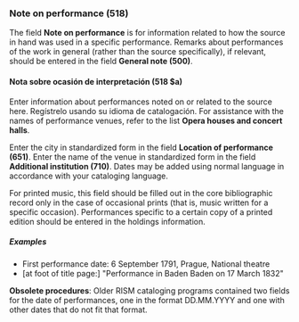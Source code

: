 ### Note on performance (518)

The field **Note on performance** is for information related to how the source in hand was used in a specific performance. Remarks about performances of the work in general (rather than the source specifically), if relevant, should be entered in the field **General note (500)**.

#### Nota sobre ocasión de interpretación (518 $a)

Enter information about performances noted on or related to the source here. Regístrelo usando su idioma de catalogación. For assistance with the names of performance venues, refer to the list **Opera houses and concert halls**.

Enter the city in standardized form in the field **Location of performance (651)**. Enter the name of the venue in standardized form in the field **Additional institution (710)**. Dates may be added using normal language in accordance with your cataloging language.

For printed music, this field should be filled out in the core bibliographic record only in the case of occasional prints (that is, music written for a specific occasion). Performances specific to a certain copy of a printed edition should be entered in the holdings information.

##### Examples

- First performance date: 6 September 1791, Prague, National theatre
- [at foot of title page:] "Performance in Baden Baden on 17 March 1832"

**Obsolete procedures**: Older RISM cataloging programs contained two fields for the date of performances, one in the format DD.MM.YYYY and one with other dates that do not fit that format. 

